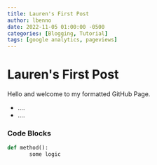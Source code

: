 ```yaml
---
title: Lauren's First Post
author: lbenno
date: 2022-11-05 01:00:00 -0500
categories: [Blogging, Tutorial]
tags: [google analytics, pageviews]
---
```


#  Lauren's First Post

Hello and welcome to my formatted GitHub Page. 


* ....
* ....

### Code Blocks 
```python
def method():
       some logic